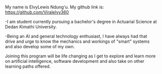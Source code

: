 My name is ElvyLewis Ndung'u. My github link is: https://github.com/Viralelvy360

-I am student currently pursuing a bachelor's degree in Actuarial Science at Dedan Kimathi University.

-Being an AI and general technology enthusiast, I have always had that drive and urge to know the mechanics and workings of "smart" systems and also develop some of my own.

Joining this program will be life changing as I get to explore and learn more on artificial intelligence, software development and also take on other learning paths offered.

 
